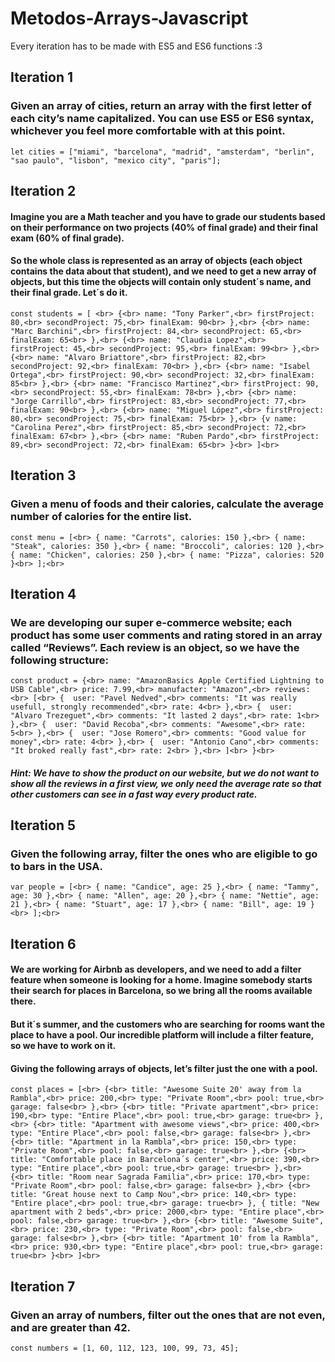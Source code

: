 # Metodos-Arrays-Javascript

Every iteration has to be made with ES5 and ES6 functions :3


## Iteration 1

### Given an array of cities, return an array with the first letter of each city’s name capitalized. You can use ES5 or ES6 syntax, whichever you feel more comfortable with at this point.

`let cities = ["miami", "barcelona", "madrid", "amsterdam", "berlin", "sao paulo", "lisbon", "mexico city", "paris"];`







## Iteration 2

#### Imagine you are a Math teacher and you have to grade our students based on their performance on two projects (40% of final grade) and their final exam (60% of final grade).

#### So the whole class is represented as an array of objects (each object contains the data about that student), and we need to get a new array of objects, but this time the objects will contain only student´s name, and their final grade. Let´s do it.



`const students = [ <br>
    {<br>
      name: "Tony Parker",<br>
      firstProject: 80,<br>
      secondProject: 75,<br>
      finalExam: 90<br>
    },<br>
    {<br>
      name: "Marc Barchini",<br>
      firstProject: 84,<br>
      secondProject: 65,<br>
      finalExam: 65<br>
    },<br>
    {<br>
      name: "Claudia Lopez",<br>
      firstProject: 45,<br>
      secondProject: 95,<br>
      finalExam: 99<br>
    },<br>
    {<br>
      name: "Alvaro Briattore",<br>
      firstProject: 82,<br>
      secondProject: 92,<br>
      finalExam: 70<br>
    },<br>
    {<br>
      name: "Isabel Ortega",<br>
      firstProject: 90,<br>
      secondProject: 32,<br>
      finalExam: 85<br>
    },<br>
    {<br>
      name: "Francisco Martinez",<br>
      firstProject: 90,<br>
      secondProject: 55,<br>
      finalExam: 78<br>
    },<br>
    {<br>
      name: "Jorge Carrillo",<br>
      firstProject: 83,<br>
      secondProject: 77,<br>
      finalExam: 90<br>
    },<br>
    {<br>
      name: "Miguel López",<br>
      firstProject: 80,<br>
      secondProject: 75,<br>
      finalExam: 75<br>
    },<br>
    {v
      name: "Carolina Perez",<br>
      firstProject: 85,<br>
      secondProject: 72,<br>
      finalExam: 67<br>
    },<br>
    {<br>
      name: "Ruben Pardo",<br>
      firstProject: 89,<br>
      secondProject: 72,<br>
      finalExam: 65<br>
    }<br>
]<br>`



## Iteration 3

### Given a menu of foods and their calories, calculate the average number of calories for the entire list.

`const menu = [<br>
    { name: "Carrots", calories: 150 },<br>
    { name: "Steak", calories: 350 },<br>
    { name: "Broccoli", calories: 120 },<br>
    { name: "Chicken", calories: 250 },<br>
    { name: "Pizza", calories: 520 }<br>
  ];<br>`




## Iteration 4

### We are developing our super e-commerce website; each product has some user comments and rating stored in an array called “Reviews”. Each review is an object, so we have the following structure:

`const product = {<br>
  name: "AmazonBasics Apple Certified Lightning to USB Cable",<br>
  price: 7.99,<br>
  manufacter: "Amazon",<br>
  reviews:<br>
  [<br>
    {  user: "Pavel Nedved",<br>
      comments: "It was really usefull, strongly recommended",<br>
      rate: 4<br>
    },<br>
    {  user: "Alvaro Trezeguet",<br>
      comments: "It lasted 2 days",<br>
      rate: 1<br>
    },<br>
    {  user: "David Recoba",<br>
      comments: "Awesome",<br>
      rate: 5<br>
    },<br>
    {  user: "Jose Romero",<br>
      comments: "Good value for money",<br>
      rate: 4<br>
    },<br>
    {  user: "Antonio Cano",<br>
      comments: "It broked really fast",<br>
      rate: 2<br>
    },<br>
  ]<br>
}<br>`

##### Hint: We have to show the product on our website, but we do not want to show all the reviews in a first view, we only need the average rate so that other customers can see in a fast way every product rate.



## Iteration 5


### Given the following array, filter the ones who are eligible to go to bars in the USA.

`var people = [<br>
    { name: "Candice", age: 25 },<br>
    { name: "Tammy", age: 30 },<br>
    { name: "Allen", age: 20 },<br>
    { name: "Nettie", age: 21 },<br>
    { name: "Stuart", age: 17 },<br>
    { name: "Bill", age: 19 }<br>
  ];<br>`



## Iteration 6

#### We are working for Airbnb as developers, and we need to add a filter feature when someone is looking for a home. Imagine somebody starts their search for places in Barcelona, so we bring all the rooms available there.

#### But it´s summer, and the customers who are searching for rooms want the place to have a pool. Our incredible platform will include a filter feature, so we have to work on it.

#### Giving the following arrays of objects, let’s filter just the one with a pool.

`const places = [<br>
    {<br>
     title: "Awesome Suite 20' away from la Rambla",<br>
     price: 200,<br>
     type: "Private Room",<br>
     pool: true,<br>
     garage: false<br>
    },<br>
    {<br>
     title: "Private apartment",<br>
     price: 190,<br>
     type: "Entire Place",<br>
     pool: true,<br>
     garage: true<br>
    },<br>
    {<br>
     title: "Apartment with awesome views",<br>
     price: 400,<br>
     type: "Entire Place",<br>
     pool: false,<br>
     garage: false<br>
    },<br>
    {<br>
     title: "Apartment in la Rambla",<br>
     price: 150,<br>
     type: "Private Room",<br>
     pool: false,<br>
     garage: true<br>
    },<br>
    {<br>
     title: "Comfortable place in Barcelona´s center",<br>
     price: 390,<br>
     type: "Entire place",<br>
     pool: true,<br>
     garage: true<br>
    },<br>
    {<br>
     title: "Room near Sagrada Familia",<br>
     price: 170,<br>
     type: "Private Room",<br>
     pool: false,<br>
     garage: false<br>
    },<br>
    {<br>
     title: "Great house next to Camp Nou",<br>
     price: 140,<br>
     type: "Entire place",<br>
     pool: true,<br>
     garage: true<br>
    },
    {
     title: "New apartment with 2 beds",<br>
     price: 2000,<br>
     type: "Entire place",<br>
     pool: false,<br>
     garage: true<br>
    },<br>
    {<br>
     title: "Awesome Suite",<br>
     price: 230,<br>
     type: "Private Room",<br>
     pool: false,<br>
     garage: false<br>
    },<br>
    {<br>
     title: "Apartment 10' from la Rambla",<br>
     price: 930,<br>
     type: "Entire place",<br>
     pool: true,<br>
     garage: true<br>
    }<br>
   ]<br>`



## Iteration 7

### Given an array of numbers, filter out the ones that are not even, and are greater than 42.

`const numbers = [1, 60, 112, 123, 100, 99, 73, 45];`

